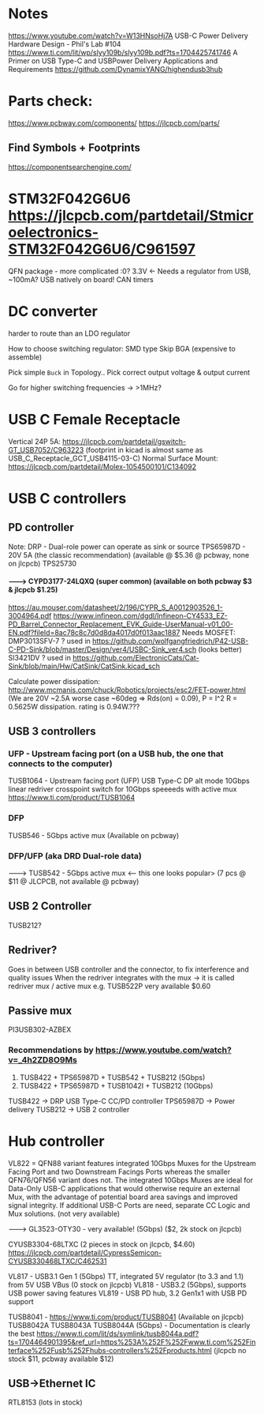 # Notes
https://www.youtube.com/watch?v=W13HNsoHj7A USB-C Power Delivery Hardware Design - Phil's Lab #104
https://www.ti.com/lit/wp/slyy109b/slyy109b.pdf?ts=1704425741746 A Primer on USB Type-C and USBPower Delivery Applications and Requirements
https://github.com/DynamixYANG/highendusb3hub

# Parts check: 
https://www.pcbway.com/components/
https://jlcpcb.com/parts/

## Find Symbols + Footprints
https://componentsearchengine.com/


# STM32F042G6U6 https://jlcpcb.com/partdetail/Stmicroelectronics-STM32F042G6U6/C961597
QFN package - more complicated :0?
3.3V <- Needs a regulator from USB, ~100mA?
USB natively on board!
CAN timers 


# DC converter
harder to route than an LDO regulator

How to choose switching regulator:
SMD type 
Skip BGA (expensive to assemble)

Pick simple `Buck` in Topology..
Pick correct output voltage & output current

Go for higher switching frequencies -> >1MHz?

# USB C Female Receptacle  
Vertical 24P 5A: https://jlcpcb.com/partdetail/gswitch-GT_USB7052/C963223  (footprint in kicad is almost same as USB_C_Receptacle_GCT_USB4115-03-C)
Normal Surface Mount: https://jlcpcb.com/partdetail/Molex-1054500101/C134092


# USB C controllers
## PD controller
Note: DRP - Dual-role power can operate as sink or source
TPS65987D - 20V 5A (the classic recommendation) (available @ $5.36 @ pcbway, none on jlcpcb)
TPS25730
#### ---> CYPD3177-24LQXQ (super common) (available on both pcbway $3 & jlcpcb $1.25)
https://au.mouser.com/datasheet/2/196/CYPR_S_A0012903526_1-3004964.pdf
https://www.infineon.com/dgdl/Infineon-CY4533_EZ-PD_Barrel_Connector_Replacement_EVK_Guide-UserManual-v01_00-EN.pdf?fileId=8ac78c8c7d0d8da4017d0f013aac1887
Needs MOSFET:
DMP3013SFV-7 ? used in https://github.com/wolfgangfriedrich/P42-USB-C-PD-Sink/blob/master/Design/ver4/USBC-Sink_ver4.sch (looks better)
SI3421DV ? used in https://github.com/ElectronicCats/Cat-Sink/blob/main/Hw/CatSink/CatSink.kicad_sch

Calculate power dissipation: http://www.mcmanis.com/chuck/Robotics/projects/esc2/FET-power.html
(We are 20V ~2.5A worse case ~60deg => Rds(on) = 0.09), P = I^2 R = 0.5625W dissipation. rating is 0.94W.???
## USB 3 controllers
### UFP - Upstream facing port (on a USB hub, the one that connects to the computer)
TUSB1064 - Upstream facing port (UFP) USB Type-C DP alt mode 10Gbps linear redriver crosspoint switch for 10Gbps speeeeds with active mux https://www.ti.com/product/TUSB1064
### DFP
TUSB546 - 5Gbps active mux (Available on pcbway)
### DFP/UFP (aka DRD Dual-role data)
---> TUSB542 - 5Gbps active mux <-- this one looks popular> (7 pcs @ $11 @ JLCPCB, not available @ pcbway)
## USB 2 Controller
TUSB212?
##
## Redriver?
Goes in between USB controller and the connector, to fix interference and quality issues
When the redriver integrates with the mux -> it is called redriver mux / active mux
e.g. TUSB522P very available $0.60

## Passive mux
PI3USB302-AZBEX

### Recommendations by https://www.youtube.com/watch?v=_4h2ZD8O9Ms
1. TUSB422 + TPS65987D + TUSB542 + TUSB212 (5Gbps)
2. TUSB422 + TPS65987D + TUSB1042I + TUSB212 (10Gbps)

TUSB422 -> DRP USB Type-C CC/PD controller
TPS65987D -> Power delivery
TUSB212 -> USB 2 controller


# Hub controller
VL822 = QFN88 variant features integrated 10Gbps Muxes for the Upstream Facing Port and two Downstream Facings Ports whereas the smaller QFN76/QFN56 variant does not. The integrated 10Gbps Muxes are ideal for Data-Only USB-C applications that would otherwise require an external Mux, with the advantage of potential board area savings and improved signal integrity. If additional USB-C Ports are need, separate CC Logic and Mux solutions.
(not very available)

---> GL3523-OTY30 -  very available! (5Gbps) ($2, 2k stock on jlcpcb)

CYUSB3304-68LTXC (2 pieces in stock on jlcpcb, $4.60)
https://jlcpcb.com/partdetail/CypressSemicon-CYUSB330468LTXC/C462531 

VL817 - USB3.1 Gen 1 (5Gbps) TT, integrated 5V regulator (to 3.3 and 1.1) from 5V USB VBus (0 stock on jlcpcb)
VL818 - USB3.2 (5Gbps), supports USB power saving features
VL819 - USB PD hub, 3.2 Gen1x1 with USB PD support

TUSB8041 - https://www.ti.com/product/TUSB8041 (Available on jlcpcb)
TUSB8042A
TUSB8043A
TUSB8044A (5Gbps) - Documentation is clearly the best https://www.ti.com/lit/ds/symlink/tusb8044a.pdf?ts=1704464901395&ref_url=https%253A%252F%252Fwww.ti.com%252Finterface%252Fusb%252Fhubs-controllers%252Fproducts.html (jlcpcb no stock $11, pcbway available $12)


## USB->Ethernet IC
RTL8153 (lots in stock)


